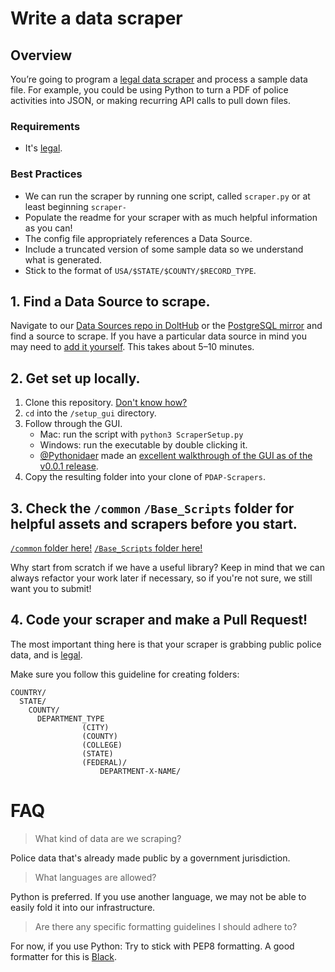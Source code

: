 # Write a data scraper

## Overview

You’re going to program a [legal data scraper](https://docs.pdap.io/meta/legal/legal-data-scraping) and process a sample data file. For example, you could be using Python to turn a PDF of police activities into JSON, or making recurring API calls to pull down files.

### Requirements

- It's [legal](https://docs.pdap.io/meta/legal/legal-data-scraping).

### Best Practices
- We can run the scraper by running one script, called `scraper.py` or at least beginning `scraper-`
- Populate the readme for your scraper with as much helpful information as you can!
- The config file appropriately references a Data Source.
- Include a truncated version of some sample data so we understand what is generated.
- Stick to the format of `USA/$STATE/$COUNTY/$RECORD_TYPE`.

## 1. Find a Data Source to scrape.

Navigate to our [Data Sources repo in DoltHub](https://www.dolthub.com/repositories/pdap/data_sources) or the [PostgreSQL mirror](https://docs.pdap.io/activities/data-storage/submit-or-update-datasets/hadoop-datasets-mirror) and find a source to scrape. If you have a particular data source in mind you may need to [add it yourself](https://docs.pdap.io/activities/data-storage/submit-or-update-datasets). This takes about 5–10 minutes. 


## 2. Get set up locally.

1. Clone this repository. [Don't know how?](https://docs.github.com/en/github/creating-cloning-and-archiving-repositories/cloning-a-repository-from-github/cloning-a-repository)
2. `cd` into the `/setup_gui` directory.
3. Follow through the GUI.
   - Mac: run the script with `python3 ScraperSetup.py`
   - Windows: run the executable by double clicking it.
   - [@Pythonidaer](https://github.com/Pythonidaer/pythonidaer) made an [excellent walkthrough of the GUI as of the v0.0.1 release](https://www.youtube.com/watch?v=oJxXkSytreE).
4. Copy the resulting folder into your clone of `PDAP-Scrapers`.

## 3. Check the `/common` `/Base_Scripts` folder for helpful assets and scrapers before you start.
[`/common` folder here!](https://github.com/Police-Data-Accessibility-Project/PDAP-Scrapers/tree/main/common/)
[`/Base_Scripts` folder here!](https://github.com/Police-Data-Accessibility-Project/PDAP-Scrapers/tree/main/Base_Scripts/Scrapers)

Why start from scratch if we have a useful library? Keep in mind that we can always refactor your work later if necessary, so if you're not sure, we still want
you to submit!

## 4. Code your scraper and make a Pull Request!
The most important thing here is that your scraper is grabbing public police data, and is [legal](https://docs.pdap.io/meta/legal/legal-data-scraping).

Make sure you follow this guideline for creating folders:

```
COUNTRY/
  STATE/
    COUNTY/
      DEPARTMENT_TYPE
                (CITY)
                (COUNTY)
                (COLLEGE)
                (STATE)
                (FEDERAL)/
                    DEPARTMENT-X-NAME/
```


# FAQ

> What kind of data are we scraping?

Police data that's already made public by a government jurisdiction.

> What languages are allowed?

Python is preferred. If you use another language, we may not be able to easily fold it into our infrastructure.

> Are there any specific formatting guidelines I should adhere to?

For now, if you use Python: Try to stick with PEP8 formatting. A good formatter for this is [Black](https://github.com/psf/black).

